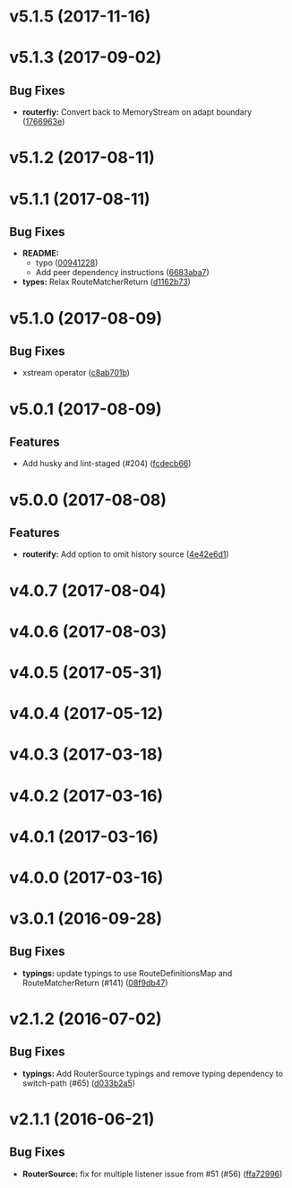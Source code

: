 # v5.1.5 (2017-11-16)


# v5.1.3 (2017-09-02)


## Bug Fixes

- **routerfiy:** Convert back to MemoryStream on adapt boundary
  ([1766963e](https://github.com/git+https://github.com/cyclejs-community/cyclic-router.git/commits/1766963e8a918b62799110a164bd71469c5b8d0c))


# v5.1.2 (2017-08-11)


# v5.1.1 (2017-08-11)


## Bug Fixes

- **README:**
    - typo
    ([00941228](https://github.com/git+https://github.com/cyclejs-community/cyclic-router.git/commits/00941228df276676e5fdc78b5d6f44c4616a27b4))
    - Add peer dependency instructions
    ([6683aba7](https://github.com/git+https://github.com/cyclejs-community/cyclic-router.git/commits/6683aba70223029a9995f46449e264fc09bacace))
- **types:** Relax RouteMatcherReturn
  ([d1162b73](https://github.com/git+https://github.com/cyclejs-community/cyclic-router.git/commits/d1162b73d36f706cc6f91d0c880efa0a5d271de7))


# v5.1.0 (2017-08-09)


## Bug Fixes

- xstream operator
  ([c8ab701b](https://github.com/git+https://github.com/cyclejs-community/cyclic-router.git/commits/c8ab701b6e5be0979a6369d849de15c6a79e19ed))


# v5.0.1 (2017-08-09)


## Features

- Add husky and lint-staged (#204)
  ([fcdecb66](https://github.com/git+https://github.com/cyclejs-community/cyclic-router.git/commits/fcdecb66f7d3aec0e82594e9e515d26029461b89))


# v5.0.0 (2017-08-08)


## Features

- **routerify:** Add option to omit history source
  ([4e42e6d1](https://github.com/git+https://github.com/cyclejs-community/cyclic-router.git/commits/4e42e6d1ac86c133ad88de3ee886212ac7a52e83))


# v4.0.7 (2017-08-04)


# v4.0.6 (2017-08-03)


# v4.0.5 (2017-05-31)


# v4.0.4 (2017-05-12)


# v4.0.3 (2017-03-18)


# v4.0.2 (2017-03-16)


# v4.0.1 (2017-03-16)


# v4.0.0 (2017-03-16)


# v3.0.1 (2016-09-28)


## Bug Fixes

- **typings:** update typings to use RouteDefinitionsMap and RouteMatcherReturn (#141)
  ([08f9db47](https://github.com/git+https://github.com/TylorS/cyclic-router.git/commits/08f9db47c2c69afd90e4e366e428ad892e8fe258))


# v2.1.2 (2016-07-02)


## Bug Fixes

- **typings:** Add RouterSource typings and remove typing dependency to switch-path (#65)
  ([d033b2a5](https://github.com/git+https://github.com/TylorS/cyclic-router.git/commits/d033b2a59c8e6f64cdef164f35c49dbd0e8dbc9a))


# v2.1.1 (2016-06-21)


## Bug Fixes

- **RouterSource:** fix for multiple listener issue from #51 (#56)
  ([ffa72996](https://github.com/git+https://github.com/TylorS/cyclic-router.git/commits/ffa729963b56e8cea00501529455cfae8c3f9635))


